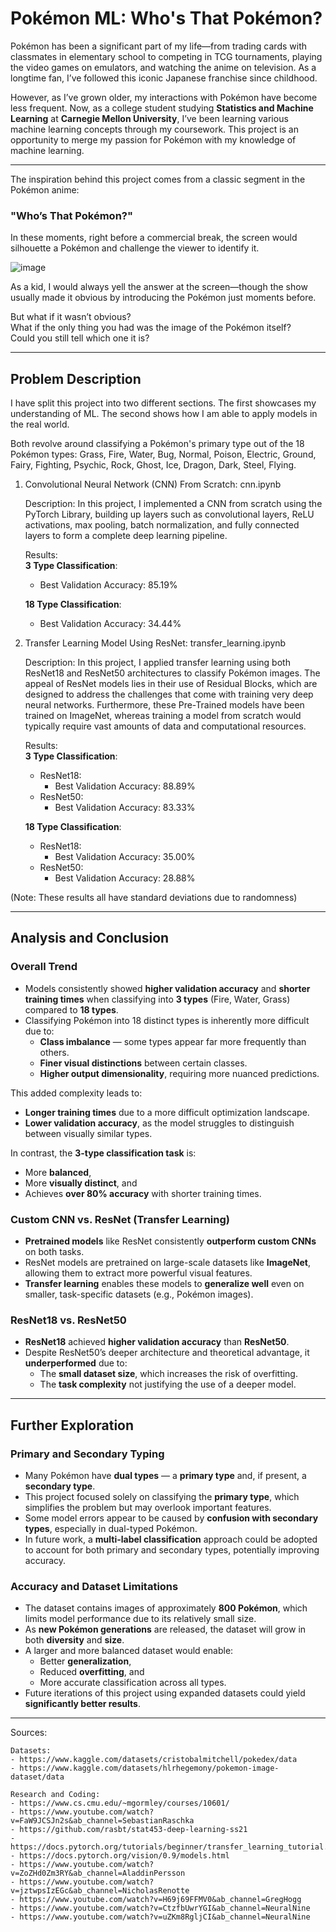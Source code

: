 # Pokémon ML: Who's That Pokémon?

Pokémon has been a significant part of my life—from trading cards with classmates in elementary school to competing in TCG tournaments, playing the video games on emulators, and watching the anime on television. As a longtime fan, I’ve followed this iconic Japanese franchise since childhood. 

However, as I’ve grown older, my interactions with Pokémon have become less frequent. Now, as a college student studying **Statistics and Machine Learning** at **Carnegie Mellon University**, I’ve been learning various machine learning concepts through my coursework. This project is an opportunity to merge my passion for Pokémon with my knowledge of machine learning.

---

The inspiration behind this project comes from a classic segment in the Pokémon anime:  
### **"Who’s That Pokémon?"**

In these moments, right before a commercial break, the screen would silhouette a Pokémon and challenge the viewer to identify it.

![image](https://github.com/user-attachments/assets/c8ddf82f-97ee-4646-acfa-7d7286d0b918)

As a kid, I would always yell the answer at the screen—though the show usually made it obvious by introducing the Pokémon just moments before.

But what if it wasn’t obvious?  
What if the only thing you had was the image of the Pokémon itself?  
Could you still tell which one it is?

---

## Problem Description

I have split this project into two different sections. The first showcases
my understanding of ML. The second shows how I am able to apply models 
in the real world. 

Both revolve around classifying a Pokémon's primary type out of the 18 Pokémon types:
    Grass, Fire, Water, Bug, Normal, Poison, Electric, Ground, 
    Fairy, Fighting, Psychic, Rock, Ghost, Ice, Dragon, Dark, 
    Steel, Flying. 

1. Convolutional Neural Network (CNN) From Scratch: cnn.ipynb

    Description: In this project, I implemented a CNN from scratch using the PyTorch Library, building up layers such as convolutional layers, ReLU activations, max pooling, batch normalization, and fully connected layers to form a complete deep learning pipeline.
    

    Results: <br>
    **3 Type Classification**: <br>
    - Best Validation Accuracy: 85.19% <br>

    **18 Type Classification**:<br>
    - Best Validation Accuracy: 34.44% <br>

2. Transfer Learning Model Using ResNet: transfer_learning.ipynb

    Description: In this project, I applied transfer learning using both ResNet18 and ResNet50 architectures to classify Pokémon images. The appeal of ResNet models lies in  their use of Residual Blocks, which are designed to address the challenges that come with training very deep neural networks. Furthermore, these Pre-Trained models have been trained on ImageNet, whereas training a model from scratch would typically require vast amounts of data and computational resources.

    Results: <br>
    **3 Type Classification**:
    - ResNet18: 
        - Best Validation Accuracy: 88.89%
    - ResNet50:  
        - Best Validation Accuracy: 83.33%

    **18 Type Classification**:
    - ResNet18:
        - Best Validation Accuracy: 35.00%
    - ResNet50: 
        - Best Validation Accuracy: 28.88% 

(Note: These results all have standard deviations due to randomness) <br>


---
## Analysis and Conclusion

### Overall Trend

- Models consistently showed **higher validation accuracy** and **shorter training times** when classifying into **3 types** (Fire, Water, Grass) compared to **18 types**.
- Classifying Pokémon into 18 distinct types is inherently more difficult due to:
  - **Class imbalance** — some types appear far more frequently than others.
  - **Finer visual distinctions** between certain classes.
  - **Higher output dimensionality**, requiring more nuanced predictions.

This added complexity leads to:
- **Longer training times** due to a more difficult optimization landscape.
- **Lower validation accuracy**, as the model struggles to distinguish between visually similar types.

In contrast, the **3-type classification task** is:
- More **balanced**,
- More **visually distinct**, and
- Achieves **over 80% accuracy** with shorter training times.


### Custom CNN vs. ResNet (Transfer Learning)

- **Pretrained models** like ResNet consistently **outperform custom CNNs** on both tasks.
- ResNet models are pretrained on large-scale datasets like **ImageNet**, allowing them to extract more powerful visual features.
- **Transfer learning** enables these models to **generalize well** even on smaller, task-specific datasets (e.g., Pokémon images).


### ResNet18 vs. ResNet50

- **ResNet18** achieved **higher validation accuracy** than **ResNet50**.
- Despite ResNet50’s deeper architecture and theoretical advantage, it **underperformed** due to:
  - The **small dataset size**, which increases the risk of overfitting.
  - The **task complexity** not justifying the use of a deeper model.

---


## Further Exploration

### Primary and Secondary Typing

- Many Pokémon have **dual types** — a **primary type** and, if present, a **secondary type**.
- This project focused solely on classifying the **primary type**, which simplifies the problem but may overlook important features.
- Some model errors appear to be caused by **confusion with secondary types**, especially in dual-typed Pokémon.
- In future work, a **multi-label classification** approach could be adopted to account for both primary and secondary types, potentially improving accuracy.

### Accuracy and Dataset Limitations

- The dataset contains images of approximately **800 Pokémon**, which limits model performance due to its relatively small size.
- As **new Pokémon generations** are released, the dataset will grow in both **diversity** and **size**.
- A larger and more balanced dataset would enable:
  - Better **generalization**,
  - Reduced **overfitting**, and
  - More accurate classification across all types.
- Future iterations of this project using expanded datasets could yield **significantly better results**.

---

Sources:

    Datasets:
    - https://www.kaggle.com/datasets/cristobalmitchell/pokedex/data
    - https://www.kaggle.com/datasets/hlrhegemony/pokemon-image-dataset/data

    Research and Coding:
    - https://www.cs.cmu.edu/~mgormley/courses/10601/
    - https://www.youtube.com/watch?v=FaW9JCSJn2s&ab_channel=SebastianRaschka
    - https://github.com/rasbt/stat453-deep-learning-ss21
    - https://docs.pytorch.org/tutorials/beginner/transfer_learning_tutorial.html
    - https://docs.pytorch.org/vision/0.9/models.html
    - https://www.youtube.com/watch?v=ZoZHd0Zm3RY&ab_channel=AladdinPersson
    - https://www.youtube.com/watch?v=jztwpsIzEGc&ab_channel=NicholasRenotte
    - https://www.youtube.com/watch?v=H69j69FFMV0&ab_channel=GregHogg
    - https://www.youtube.com/watch?v=CtzfbUwrYGI&ab_channel=NeuralNine
    - https://www.youtube.com/watch?v=uZKm8RgljCI&ab_channel=NeuralNine

